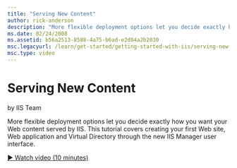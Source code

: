 ```yaml
---
title: "Serving New Content"
author: rick-anderson
description: "More flexible deployment options let you decide exactly how you want your Web content served by IIS. This tutorial covers creating your first Web site, Web a..."
ms.date: 02/24/2008
ms.assetid: b56a2513-8588-4a75-b6ad-e2d04a2b2030
msc.legacyurl: /learn/get-started/getting-started-with-iis/serving-new-content
msc.type: video
---
```

Serving New Content
====================
by IIS Team

More flexible deployment options let you decide exactly how you want your Web content served by IIS. This tutorial covers creating your first Web site, Web application and Virtual Directory through the new IIS Manager user interface.

[&#9654; Watch video (10 minutes)](https://channel9.msdn.com/Blogs/IIS-NET-Site-Videos/serving-new-content)